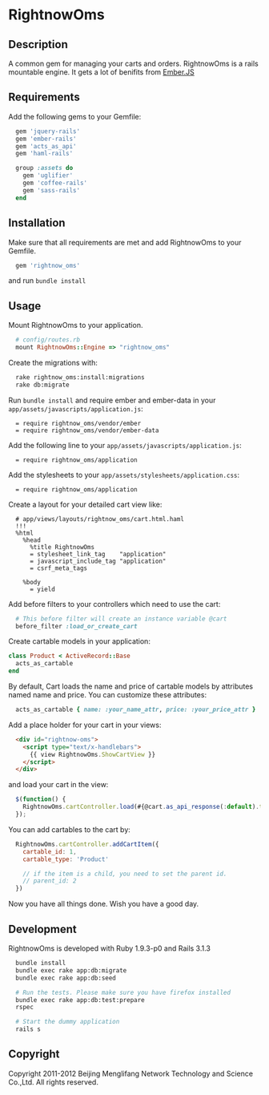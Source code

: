 # RightnowOms

## Description

A common gem for managing your carts and orders. RightnowOms is a rails mountable engine. It gets a lot of benifits from [Ember.JS](http://emberjs.com)

## Requirements

Add the following gems to your Gemfile:

```ruby
  gem 'jquery-rails'
  gem 'ember-rails'
  gem 'acts_as_api'
  gem 'haml-rails'

  group :assets do
    gem 'uglifier'
    gem 'coffee-rails'
    gem 'sass-rails'
  end
```

## Installation

Make sure that all requirements are met and add RightnowOms to your Gemfile.

```ruby
  gem 'rightnow_oms'
```

and run `bundle install`

## Usage

Mount RightnowOms to your application.

```ruby
  # config/routes.rb
  mount RightnowOms::Engine => "rightnow_oms"
```

Create the migrations with:

```bash
  rake rightnow_oms:install:migrations
  rake db:migrate
```

Run `bundle install` and require ember and ember-data in your `app/assets/javascripts/application.js`:

```
  = require rightnow_oms/vendor/ember
  = require rightnow_oms/vendor/ember-data
```

Add the following line to your `app/assets/javascripts/application.js`:

```
  = require rightnow_oms/application
```

Add the stylesheets to your `app/assets/stylesheets/application.css`:

```
  = require rightnow_oms/application
```

Create a layout for your detailed cart view like:

```haml
  # app/views/layouts/rightnow_oms/cart.html.haml
  !!!
  %html
    %head
      %title RightnowOms
      = stylesheet_link_tag    "application"
      = javascript_include_tag "application"
      = csrf_meta_tags

    %body
      = yield
```

Add before filters to your controllers which need to use the cart:

```ruby
  # This before filter will create an instance variable @cart
  before_filter :load_or_create_cart
```

Create cartable models in your application:

```ruby
class Product < ActiveRecord::Base
  acts_as_cartable
end
```

By default, Cart loads the name and price of cartable models by
attributes named name and price. You can customize these attributes:

```ruby
  acts_as_cartable { name: :your_name_attr, price: :your_price_attr }
```

Add a place holder for your cart in your views:

```html
  <div id="rightnow-oms">
    <script type="text/x-handlebars">
      {{ view RightnowOms.ShowCartView }}
    </script>
  </div>
```

and load your cart in the view:

```javascript
  $(function() {
    RightnowOms.cartController.load(#{@cart.as_api_response(:default).to_json.html_safe});
  });
```

You can add cartables to the cart by:

```javascript
  RightnowOms.cartController.addCartItem({
    cartable_id: 1,
    cartable_type: 'Product'

    // if the item is a child, you need to set the parent id.
    // parent_id: 2
  })
```

Now you have all things done. Wish you have a good day.

## Development

RightnowOms is developed with Ruby 1.9.3-p0 and Rails 3.1.3

```bash
  bundle install
  bundle exec rake app:db:migrate
  bundle exec rake app:db:seed

  # Run the tests. Please make sure you have firefox installed
  bundle exec rake app:db:test:prepare
  rspec

  # Start the dummy application
  rails s
```

## Copyright
Copyright 2011-2012 Beijing Menglifang Network Technology and Science Co.,Ltd. All rights reserved.

